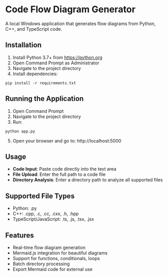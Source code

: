 # Code Flow Diagram Generator

A local Windows application that generates flow diagrams from Python, C++, and TypeScript code.

## Installation

1. Install Python 3.7+ from https://python.org
2. Open Command Prompt as Administrator
3. Navigate to the project directory
4. Install dependencies:
```shell
pip install -r requirements.txt
```

## Running the Application

1. Open Command Prompt
2. Navigate to the project directory
3. Run:
```shell
python app.py
```
5. Open your browser and go to: http://localhost:5000

## Usage

- **Code Input**: Paste code directly into the text area
- **File Upload**: Enter the full path to a code file
- **Directory Analysis**: Enter a directory path to analyze all supported files

## Supported File Types

- Python: .py
- C++: .cpp, .c, .cc, .cxx, .h, .hpp
- TypeScript/JavaScript: .ts, .js, .tsx, .jsx

## Features

- Real-time flow diagram generation
- Mermaid.js integration for beautiful diagrams
- Support for functions, conditionals, loops
- Batch directory processing
- Export Mermaid code for external use

